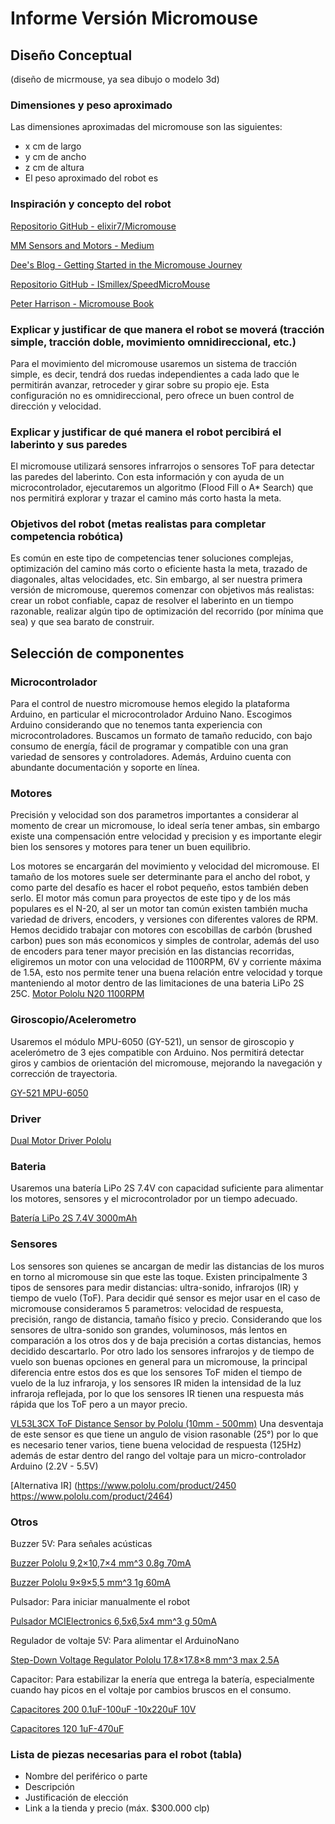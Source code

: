 # Informe Versión Micromouse

## Diseño Conceptual
(diseño de micrmouse, ya sea dibujo o modelo 3d)

### Dimensiones y peso aproximado
Las dimensiones aproximadas del micromouse son las siguientes:
- x cm de largo
- y cm de ancho
- z cm de altura
- El peso aproximado del robot es 

### Inspiración y concepto del robot
[Repositorio GitHub - elixir7/Micromouse](https://github.com/elixir7/Micromouse?tab=readme-ov-file)

[MM Sensors and Motors - Medium](https://medium.com/analytics-vidhya/mm-sensors-and-motors-7fa3a870db67)

[Dee's Blog - Getting Started in the Micromouse Journey](https://deesblog.fyi/getting-started-in-the-micromouse-journey-1/)

[Repositorio GitHub - ISmillex/SpeedMicroMouse](https://github.com/ISmillex/SpeedMicroMouse)

[](https://www.researchgate.net/publication/267394680_DISENO_Y_CONSTRUCCION_DE_MICROMOUSE_DE_ALTO_DESEMPENO)

[](https://kswichit.net/micromouse/micromouse.html)

[Peter Harrison - Micromouse Book](https://micromouseonline.com/micromouse-book/introduction/)


### Explicar y justificar de que manera el robot se moverá (tracción simple, tracción doble, movimiento omnidireccional, etc.)
Para el movimiento del micromouse usaremos un sistema de tracción simple, es decir, tendrá dos ruedas independientes a cada lado que le permitirán avanzar, retroceder y girar sobre su propio eje. Esta configuración no es omnidireccional, pero ofrece un buen control de dirección y velocidad.

### Explicar y justificar de qué manera el robot percibirá el laberinto y sus paredes
El micromouse utilizará sensores infrarrojos o sensores ToF para detectar las paredes del laberinto. Con esta información y con ayuda de un microcontrolador, ejecutaremos un algoritmo (Flood Fill o A* Search) que nos permitirá explorar y trazar el camino más corto hasta la meta.

### Objetivos del robot (metas realistas para completar competencia robótica)
Es común en este tipo de competencias tener soluciones complejas, optimización del camino más corto o eficiente hasta la meta, trazado de diagonales, altas velocidades, etc.
Sin embargo, al ser nuestra primera versión de micromouse, queremos comenzar con objetivos más realistas: crear un robot confiable, capaz de resolver el laberinto en un tiempo razonable, realizar algún tipo de optimización del recorrido (por mínima que sea) y que sea barato de construir.

## Selección de componentes

### Microcontrolador
Para el control de nuestro micromouse hemos elegido la plataforma Arduino, en particular el microcontrolador Arduino Nano. Escogimos Arduino considerando que no tenemos tanta experiencia con microcontroladores. Buscamos un formato de tamaño reducido, con bajo consumo de energía, fácil de programar y compatible con una gran variedad de sensores y controladores. Además, Arduino cuenta con abundante documentación y soporte en línea.

### Motores
Precisión y velocidad son dos parametros importantes a considerar al momento de crear un micromouse, lo ideal sería tener ambas, sin embargo existe una compensación entre velocidad y precision y es importante elegir bien los sensores y motores para tener un buen equilibrio.

Los motores se encargarán del movimiento y velocidad del micromouse. El tamaño de los motores suele ser determinante para el ancho del robot, y como parte del desafío es hacer el robot pequeño, estos también deben serlo. El motor más comun para proyectos de este tipo y de los más populares es el N-20, al ser un motor tan común existen también mucha variedad de drivers, encoders, y versiones con diferentes valores de RPM. Hemos decidido trabajar con motores con escobillas de carbón (brushed carbon) pues son más economicos y simples de controlar, además del uso de encoders para tener mayor precisión en las distancias recorridas, eligiremos un motor con una velocidad de 1100RPM, 6V y corriente máxima de 1.5A, esto nos permite tener una buena relación entre velocidad y torque manteniendo al motor dentro de las limitaciones de una bateria LiPo 2S 25C.
[Motor Pololu N20 1100RPM](https://www.pololu.com/product/5184)

### Giroscopio/Acelerometro
Usaremos el módulo MPU-6050 (GY-521), un sensor de giroscopio y acelerómetro de 3 ejes compatible con Arduino. Nos permitirá detectar giros y cambios de orientación del micromouse, mejorando la navegación y corrección de trayectoria.

[GY-521 MPU-6050](https://mcielectronics.cl/shop/product/modulo-sensor-de-giroscopio-acelerometro-de-3-ejes-gy-521-mpu-6050-compatible-con-arduino-30161/)

### Driver
[Dual Motor Driver Pololu](https://www.pololu.com/product/1213)

### Bateria
Usaremos una batería LiPo 2S 7.4V con capacidad suficiente para alimentar los motores, sensores y el microcontrolador por un tiempo adecuado.

[Batería LiPo 2S 7.4V 3000mAh](https://es.aliexpress.com/item/1005008556601041.html)

### Sensores
Los sensores son quienes se ancargan de medir las distancias de los muros en torno al micromouse sin que este las toque. Existen principalmente 3 tipos de sensores para medir distancias: ultra-sonido, infrarojos (IR) y tiempo de vuelo (ToF).
Para decidir qué sensor es mejor usar en el caso de micromouse consideramos 5 parametros: velocidad de respuesta, precisión, rango de distancia, tamaño físico y precio. Considerando que los sensores de ultra-sonido son grandes, voluminosos, más lentos en comparación a los otros dos y de baja precisión a cortas distancias, hemos decidido descartarlo. Por otro lado los sensores infrarojos y de tiempo de vuelo son buenas opciones en general para un micromouse, la principal diferencia entre estos dos es que los sensores ToF miden el tiempo de vuelo de la luz infraroja, y los sensores IR miden la intensidad de la luz infraroja reflejada, por lo que los sensores IR tienen una respuesta más rápida que los ToF pero a un mayor precio.

[VL53L3CX ToF Distance Sensor by Pololu (10mm - 500mm)](https://www.pololu.com/product/3416) Una desventaja de este sensor es que tiene un angulo de vision rasonable (25°) por lo que es necesario tener varios, tiene buena velocidad de respuesta (125Hz) además de estar dentro del rango del voltaje para un micro-controlador Arduino (2.2V - 5.5V) 

[Alternativa IR] (https://www.pololu.com/product/2450 https://www.pololu.com/product/2464)

### Otros
Buzzer 5V: Para señales acústicas

[Buzzer Pololu 9,2×10,7×4 mm^3 0.8g 70mA](https://www.pololu.com/product/1485)

[Buzzer Pololu 9×9×5,5 mm^3 1g 60mA](https://www.pololu.com/product/1484)

Pulsador: Para iniciar manualmente el robot

[Pulsador MCIElectronics 6,5x6,5x4 mm^3 g 50mA](https://mcielectronics.cl/shop/product/pulsador-9799/)

Regulador de voltaje 5V: Para alimentar el ArduinoNano

[Step-Down Voltage Regulator Pololu 17.8×17.8×8 mm^3 max 2.5A](https://www.pololu.com/product/2858)

Capacitor: Para estabilizar la enería que entrega la batería, especialmente cuando hay picos en el voltaje por cambios bruscos en el consumo.

[Capacitores 200 0.1uF-100uF -10x220uF 10V](https://mcielectronics.cl/shop/product/pack-de-capacitores-electroliticos-200-piezas-mci-electronics-28055/)

[Capacitores 120 1uF-470uF](https://mcielectronics.cl/shop/product/20679/)

### Lista de piezas necesarias para el robot (tabla)
- Nombre del periférico o parte
- Descripción
- Justificación de elección
- Link a la tienda y precio (máx. $300.000 clp)
